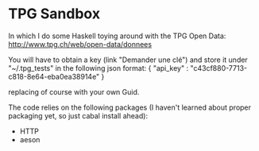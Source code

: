 TPG Sandbox
===========
In which I do some Haskell toying around with the TPG Open Data:
http://www.tpg.ch/web/open-data/donnees

You will have to obtain a key (link "Demander une clé") and store it under "~/.tpg_tests" in the following json format:
{ "api_key" : "c43cf880-7713-c818-8e64-eba0ea38914e" }

replacing of course with your own Guid.

The code relies on the following packages (I haven't learned about proper packaging yet, so just cabal install ahead):

- HTTP
- aeson
